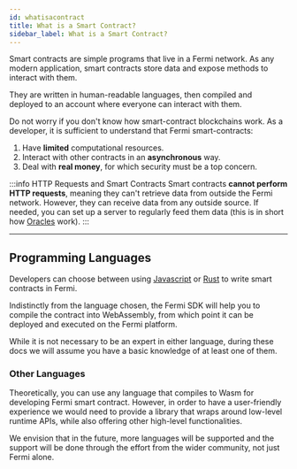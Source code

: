 ```yaml
---
id: whatisacontract
title: What is a Smart Contract?
sidebar_label: What is a Smart Contract?
---
```


Smart contracts are simple programs that live in a Fermi network. As any modern application, smart contracts store data and expose methods to interact with them.

They are written in human-readable languages, then compiled and deployed to an account where everyone can interact with them.

Do not worry if you don't know how smart-contract blockchains work. As a developer, it is sufficient to understand that Fermi smart-contracts:
1. Have **limited** computational resources.
2. Interact with other contracts in an **asynchronous** way.
3. Deal with **real money**, for which security must be a top concern.

:::info HTTP Requests and Smart Contracts
Smart contracts **cannot perform HTTP requests**, meaning they can't retrieve data from outside the Fermi network. However, they can receive data from any outside source. If needed, you can set up a server to regularly feed them data (this is in short how [Oracles](../relevant-contracts/oracles.md) work).
:::

---

## Programming Languages
Developers can choose between using [Javascript](../../4.tools/js-sdk.md) or [Rust](../../4.tools/js-sdk.md) to write smart contracts in Fermi.

Indistinctly from the language chosen, the Fermi SDK will help you to compile the contract into WebAssembly, from which point it can be deployed and executed on the Fermi platform.


While it is not necessary to be an expert in either language, during these docs we will assume you have a basic knowledge of at least one of them.

### Other Languages
Theoretically, you can use any language that compiles to Wasm for developing Fermi smart contract. However, in order to have a user-friendly experience we would need
to provide a library that wraps around low-level runtime APIs, while also offering other high-level functionalities.

We envision that in the future, more languages will be supported and the support will be done through the effort from the wider community, not just Fermi alone.

